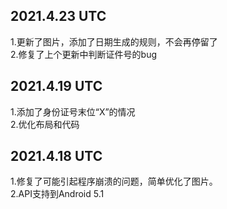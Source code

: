 ## 2021.4.23 UTC  
1.更新了图片，添加了日期生成的规则，不会再停留了  
2.修复了上个更新中判断证件号的bug  
## 2021.4.19 UTC  
1.添加了身份证号末位“X”的情况  
2.优化布局和代码  

## 2021.4.18 UTC  

1.修复了可能引起程序崩溃的问题，简单优化了图片。  
2.API支持到Android 5.1
